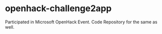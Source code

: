 # openhack-challenge2app
Participated in Microsoft OpenHack Event. Code Repository for the same as well.
